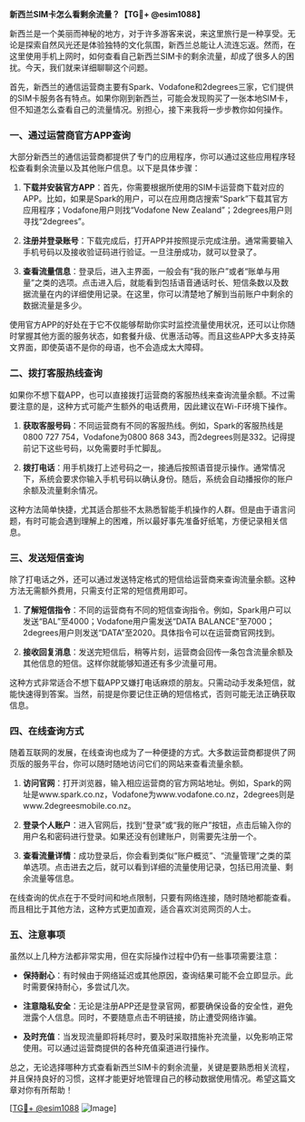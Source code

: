 **新西兰SIM卡怎么看剩余流量？【TG💪+ @esim1088】**

新西兰是一个美丽而神秘的地方，对于许多游客来说，来这里旅行是一种享受。无论是探索自然风光还是体验独特的文化氛围，新西兰总能让人流连忘返。然而，在这里使用手机上网时，如何查看自己新西兰SIM卡的剩余流量，却成了很多人的困扰。今天，我们就来详细聊聊这个问题。

首先，新西兰的通信运营商主要有Spark、Vodafone和2degrees三家，它们提供的SIM卡服务各有特点。如果你刚到新西兰，可能会发现购买了一张本地SIM卡，但不知道怎么查看自己的流量情况。别担心，接下来我将一步步教你如何操作。

### 一、通过运营商官方APP查询

大部分新西兰的通信运营商都提供了专门的应用程序，你可以通过这些应用程序轻松查看剩余流量以及其他账户信息。以下是具体步骤：

1. **下载并安装官方APP**：首先，你需要根据所使用的SIM卡运营商下载对应的APP。比如，如果是Spark的用户，可以在应用商店搜索“Spark”下载其官方应用程序；Vodafone用户则找“Vodafone New Zealand”；2degrees用户则寻找“2degrees”。

2. **注册并登录账号**：下载完成后，打开APP并按照提示完成注册。通常需要输入手机号码以及接收验证码进行验证。一旦注册成功，就可以登录了。

3. **查看流量信息**：登录后，进入主界面，一般会有“我的账户”或者“账单与用量”之类的选项。点击进入后，就能看到包括语音通话时长、短信条数以及数据流量在内的详细使用记录。在这里，你可以清楚地了解到当前账户中剩余的数据流量是多少。

使用官方APP的好处在于它不仅能够帮助你实时监控流量使用状况，还可以让你随时掌握其他方面的服务状态，如套餐升级、优惠活动等。而且这些APP大多支持英文界面，即使英语不是你的母语，也不会造成太大障碍。

### 二、拨打客服热线查询

如果你不想下载APP，也可以直接拨打运营商的客服热线来查询流量余额。不过需要注意的是，这种方式可能产生额外的电话费用，因此建议在Wi-Fi环境下操作。

1. **获取客服号码**：不同运营商有不同的客服热线。例如，Spark的客服热线是0800 727 754，Vodafone为0800 868 343，而2degrees则是332。记得提前记下这些号码，以免需要时手忙脚乱。

2. **拨打电话**：用手机拨打上述号码之一，接通后按照语音提示操作。通常情况下，系统会要求你输入手机号码以确认身份。随后，系统会自动播报你的账户余额及流量剩余情况。

这种方法简单快捷，尤其适合那些不太熟悉智能手机操作的人群。但是由于语言问题，有时可能会遇到理解上的困难，所以最好事先准备好纸笔，方便记录相关信息。

### 三、发送短信查询

除了打电话之外，还可以通过发送特定格式的短信给运营商来查询流量余额。这种方法无需额外费用，只需支付正常的短信费用即可。

1. **了解短信指令**：不同的运营商有不同的短信查询指令。例如，Spark用户可以发送“BAL”至4000；Vodafone用户需发送“DATA BALANCE”至7000；2degrees用户则发送“DATA”至2020。具体指令可以在运营商官网找到。

2. **接收回复消息**：发送完短信后，稍等片刻，运营商会回传一条包含流量余额及其他信息的短信。这样你就能够知道还有多少流量可用。

这种方式非常适合不想下载APP又嫌打电话麻烦的朋友。只需动动手发条短信，就能快速得到答案。当然，前提是你要记住正确的短信格式，否则可能无法正确获取信息。

### 四、在线查询方式

随着互联网的发展，在线查询也成为了一种便捷的方式。大多数运营商都提供了网页版的服务平台，你可以随时随地访问它们的网站来查看流量余额。

1. **访问官网**：打开浏览器，输入相应运营商的官方网站地址。例如，Spark的网址是www.spark.co.nz，Vodafone为www.vodafone.co.nz，2degrees则是www.2degreesmobile.co.nz。

2. **登录个人账户**：进入官网后，找到“登录”或“我的账户”按钮，点击后输入你的用户名和密码进行登录。如果还没有创建账户，则需要先注册一个。

3. **查看流量详情**：成功登录后，你会看到类似“账户概览”、“流量管理”之类的菜单选项。点击进去之后，就可以看到详细的流量使用记录，包括已用流量、剩余流量等信息。

在线查询的优点在于不受时间和地点限制，只要有网络连接，随时随地都能查看。而且相比于其他方法，这种方式更加直观，适合喜欢浏览网页的人士。

### 五、注意事项

虽然以上几种方法都非常实用，但在实际操作过程中仍有一些事项需要注意：

- **保持耐心**：有时候由于网络延迟或其他原因，查询结果可能不会立即显示。此时需要保持耐心，多尝试几次。
  
- **注意隐私安全**：无论是注册APP还是登录官网，都要确保设备的安全性，避免泄露个人信息。同时，不要随意点击不明链接，防止遭受网络诈骗。

- **及时充值**：当发现流量即将耗尽时，要及时采取措施补充流量，以免影响正常使用。可以通过运营商提供的各种充值渠道进行操作。

总之，无论选择哪种方式查看新西兰SIM卡的剩余流量，关键是要熟悉相关流程，并且保持良好的习惯，这样才能更好地管理自己的移动数据使用情况。希望这篇文章对你有所帮助！

[[TG💪+ @esim1088](https://t.me/s/esim1088) ![Image](https://i.postimg.cc/4NQfJmqS/Snipaste-2025-05-13-00-14-12.png)]